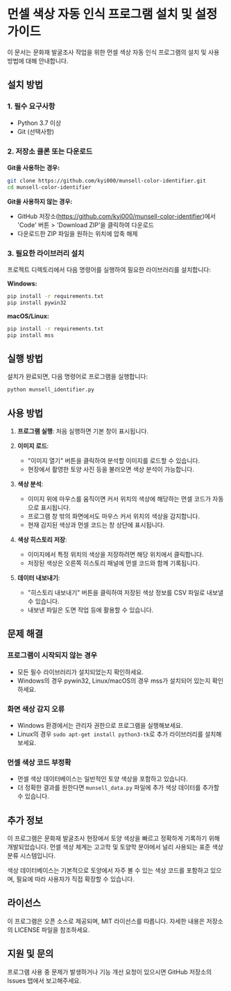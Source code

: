 # 먼셀 색상 자동 인식 프로그램 설치 및 설정 가이드

이 문서는 문화재 발굴조사 작업을 위한 먼셀 색상 자동 인식 프로그램의 설치 및 사용 방법에 대해 안내합니다.

## 설치 방법

### 1. 필수 요구사항

- Python 3.7 이상
- Git (선택사항)

### 2. 저장소 클론 또는 다운로드

**Git을 사용하는 경우:**

```bash
git clone https://github.com/kyi000/munsell-color-identifier.git
cd munsell-color-identifier
```

**Git을 사용하지 않는 경우:**

- GitHub 저장소(https://github.com/kyi000/munsell-color-identifier)에서 'Code' 버튼 > 'Download ZIP'을 클릭하여 다운로드
- 다운로드한 ZIP 파일을 원하는 위치에 압축 해제

### 3. 필요한 라이브러리 설치

프로젝트 디렉토리에서 다음 명령어를 실행하여 필요한 라이브러리를 설치합니다:

**Windows:**

```bash
pip install -r requirements.txt
pip install pywin32
```

**macOS/Linux:**

```bash
pip install -r requirements.txt
pip install mss
```

## 실행 방법

설치가 완료되면, 다음 명령어로 프로그램을 실행합니다:

```bash
python munsell_identifier.py
```

## 사용 방법

1. **프로그램 실행**: 처음 실행하면 기본 창이 표시됩니다.

2. **이미지 로드**: 
   - "이미지 열기" 버튼을 클릭하여 분석할 이미지를 로드할 수 있습니다.
   - 현장에서 촬영한 토양 사진 등을 불러오면 색상 분석이 가능합니다.

3. **색상 분석**:
   - 이미지 위에 마우스를 움직이면 커서 위치의 색상에 해당하는 먼셀 코드가 자동으로 표시됩니다.
   - 프로그램 창 밖의 화면에서도 마우스 커서 위치의 색상을 감지합니다.
   - 현재 감지된 색상과 먼셀 코드는 창 상단에 표시됩니다.

4. **색상 히스토리 저장**:
   - 이미지에서 특정 위치의 색상을 저장하려면 해당 위치에서 클릭합니다.
   - 저장된 색상은 오른쪽 히스토리 패널에 먼셀 코드와 함께 기록됩니다.

5. **데이터 내보내기**:
   - "히스토리 내보내기" 버튼을 클릭하여 저장된 색상 정보를 CSV 파일로 내보낼 수 있습니다.
   - 내보낸 파일은 도면 작업 등에 활용할 수 있습니다.

## 문제 해결

### 프로그램이 시작되지 않는 경우

- 모든 필수 라이브러리가 설치되었는지 확인하세요.
- Windows의 경우 pywin32, Linux/macOS의 경우 mss가 설치되어 있는지 확인하세요.

### 화면 색상 감지 오류

- Windows 환경에서는 관리자 권한으로 프로그램을 실행해보세요.
- Linux의 경우 `sudo apt-get install python3-tk`로 추가 라이브러리를 설치해보세요.

### 먼셀 색상 코드 부정확

- 먼셀 색상 데이터베이스는 일반적인 토양 색상을 포함하고 있습니다.
- 더 정확한 결과를 원한다면 `munsell_data.py` 파일에 추가 색상 데이터를 추가할 수 있습니다.

## 추가 정보

이 프로그램은 문화재 발굴조사 현장에서 토양 색상을 빠르고 정확하게 기록하기 위해 개발되었습니다. 먼셀 색상 체계는 고고학 및 토양학 분야에서 널리 사용되는 표준 색상 분류 시스템입니다.

색상 데이터베이스는 기본적으로 토양에서 자주 볼 수 있는 색상 코드를 포함하고 있으며, 필요에 따라 사용자가 직접 확장할 수 있습니다.

## 라이선스

이 프로그램은 오픈 소스로 제공되며, MIT 라이선스를 따릅니다. 자세한 내용은 저장소의 LICENSE 파일을 참조하세요.

## 지원 및 문의

프로그램 사용 중 문제가 발생하거나 기능 개선 요청이 있으시면 GitHub 저장소의 Issues 탭에서 보고해주세요.
